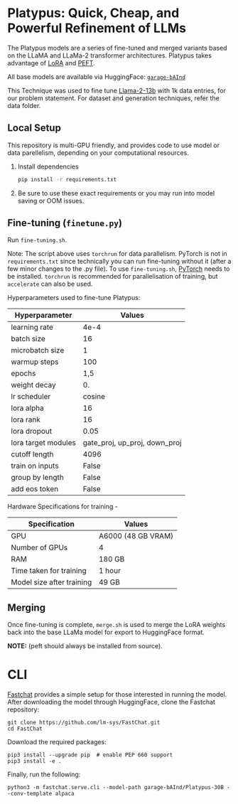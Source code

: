 # Platypus: Quick, Cheap, and Powerful Refinement of LLMs

The Platypus models are a series of fine-tuned and merged variants based on the LLaMA and LLaMa-2 transformer architectures. Platypus takes advantage of [LoRA](https://arxiv.org/pdf/2106.09685.pdf) and [PEFT](https://github.com/huggingface/peft). 

All base models are available via HuggingFace: [`garage-bAInd`](https://huggingface.co/garage-bAInd)

This Technique was used to fine tune [Llama-2-13b](https://huggingface.co/meta-llama/Llama-2-13b-hf) with 1k data entries, for our problem statement. For dataset and generation techniques, refer the data folder.

## Local Setup

This repository is multi-GPU friendly, and provides code to use model or data parellelism, depending on your computational resources. 

1. Install dependencies

   ```bash
   pip install -r requirements.txt
   ```

2. Be sure to use these exact requirements or you may run into model saving or OOM issues.

## Fine-tuning (`finetune.py`)

Run `fine-tuning.sh`.

Note: The script above uses `torchrun` for data parallelism. PyTorch is not in `requirements.txt` since technically you can run fine-tuning without it (after a few minor changes to the .py file). To use `fine-tuning.sh`, [PyTorch](https://pytorch.org/get-started/locally/) needs to be installed. `torchrun` is recommended for parallelisation of training, but `accelerate` can also be used. 

Hyperparameters used to fine-tune Platypus:

| Hyperparameter      | Values |
|---------------------|--------|
| learning rate       | 4e-4   |
| batch size          | 16     |
| microbatch  size    | 1      |
| warmup steps        | 100    |
| epochs              | 1,5      |
| weight decay        | 0.     |
| lr scheduler        | cosine |
| lora alpha          | 16     |
| lora rank           | 16     |
| lora dropout        | 0.05   |
| lora target modules | gate_proj, up_proj, down_proj|
| cutoff length       | 4096   |
| train on inputs     | False  |
| group by length     | False  |
| add eos token       | False  |

Hardware Specifications for training - 

| Specification      | Values |
|---------------------|--------|
| GPU               | A6000 (48 GB VRAM)  |
| Number of GPUs    | 4 |
| RAM               | 180 GB | 
| Time taken for training | 1 hour |
| Model size after training | 49 GB |

## Merging

Once fine-tuning is complete, `merge.sh` is used to merge the LoRA weights back into the base LLaMa model for export to HuggingFace format.

**NOTE:** (peft should always be installed from source).

# CLI 

[Fastchat](https://github.com/lm-sys/FastChat) provides a simple setup for those interested in running the model. After downloading the model through HuggingFace, clone the Fastchat repository:

```
git clone https://github.com/lm-sys/FastChat.git
cd FastChat
```

Download the required packages:

```
pip3 install --upgrade pip  # enable PEP 660 support
pip3 install -e .
```

Finally, run the following:

```
python3 -m fastchat.serve.cli --model-path garage-bAInd/Platypus-30B --conv-template alpaca
```